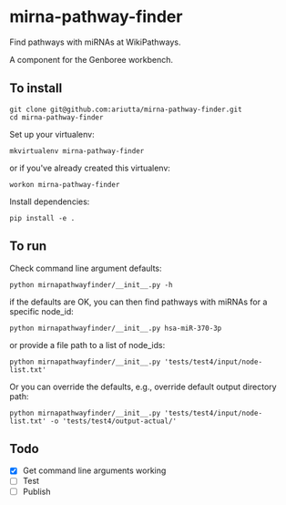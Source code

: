 # mirna-pathway-finder
Find pathways with miRNAs at WikiPathways.

A component for the Genboree workbench.

## To install

```
git clone git@github.com:ariutta/mirna-pathway-finder.git
cd mirna-pathway-finder
```

Set up your virtualenv:

```
mkvirtualenv mirna-pathway-finder
```

or if you've already created this virtualenv:

```
workon mirna-pathway-finder
```

Install dependencies:

```
pip install -e .
```

## To run

Check command line argument defaults:

```
python mirnapathwayfinder/__init__.py -h
```

if the defaults are OK, you can then find pathways with miRNAs for a specific node_id:

```
python mirnapathwayfinder/__init__.py hsa-miR-370-3p
```

or provide a file path to a list of node_ids:

```
python mirnapathwayfinder/__init__.py 'tests/test4/input/node-list.txt'
```

Or you can override the defaults, e.g., override default output directory path:

```
python mirnapathwayfinder/__init__.py 'tests/test4/input/node-list.txt' -o 'tests/test4/output-actual/'
```

## Todo
* [x] Get command line arguments working
* [ ] Test
* [ ] Publish

